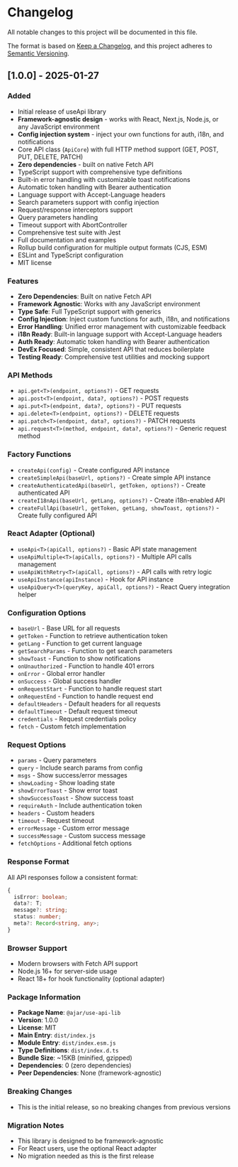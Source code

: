 # Changelog

All notable changes to this project will be documented in this file.

The format is based on [Keep a Changelog](https://keepachangelog.com/en/1.0.0/),
and this project adheres to [Semantic Versioning](https://semver.org/spec/v2.0.0.html).

## [1.0.0] - 2025-01-27

### Added
- Initial release of useApi library
- **Framework-agnostic design** - works with React, Next.js, Node.js, or any JavaScript environment
- **Config injection system** - inject your own functions for auth, i18n, and notifications
- Core API class (`ApiCore`) with full HTTP method support (GET, POST, PUT, DELETE, PATCH)
- **Zero dependencies** - built on native Fetch API
- TypeScript support with comprehensive type definitions
- Built-in error handling with customizable toast notifications
- Automatic token handling with Bearer authentication
- Language support with Accept-Language headers
- Search parameters support with config injection
- Request/response interceptors support
- Query parameters handling
- Timeout support with AbortController
- Comprehensive test suite with Jest
- Full documentation and examples
- Rollup build configuration for multiple output formats (CJS, ESM)
- ESLint and TypeScript configuration
- MIT license

### Features
- **Zero Dependencies**: Built on native Fetch API
- **Framework Agnostic**: Works with any JavaScript environment
- **Type Safe**: Full TypeScript support with generics
- **Config Injection**: Inject custom functions for auth, i18n, and notifications
- **Error Handling**: Unified error management with customizable feedback
- **i18n Ready**: Built-in language support with Accept-Language headers
- **Auth Ready**: Automatic token handling with Bearer authentication
- **DevEx Focused**: Simple, consistent API that reduces boilerplate
- **Testing Ready**: Comprehensive test utilities and mocking support

### API Methods
- `api.get<T>(endpoint, options?)` - GET requests
- `api.post<T>(endpoint, data?, options?)` - POST requests
- `api.put<T>(endpoint, data?, options?)` - PUT requests
- `api.delete<T>(endpoint, options?)` - DELETE requests
- `api.patch<T>(endpoint, data?, options?)` - PATCH requests
- `api.request<T>(method, endpoint, data?, options?)` - Generic request method

### Factory Functions
- `createApi(config)` - Create configured API instance
- `createSimpleApi(baseUrl, options?)` - Create simple API instance
- `createAuthenticatedApi(baseUrl, getToken, options?)` - Create authenticated API
- `createI18nApi(baseUrl, getLang, options?)` - Create i18n-enabled API
- `createFullApi(baseUrl, getToken, getLang, showToast, options?)` - Create fully configured API

### React Adapter (Optional)
- `useApi<T>(apiCall, options?)` - Basic API state management
- `useApiMultiple<T>(apiCalls, options?)` - Multiple API calls management
- `useApiWithRetry<T>(apiCall, options?)` - API calls with retry logic
- `useApiInstance(apiInstance)` - Hook for API instance
- `useApiQuery<T>(queryKey, apiCall, options?)` - React Query integration helper

### Configuration Options
- `baseUrl` - Base URL for all requests
- `getToken` - Function to retrieve authentication token
- `getLang` - Function to get current language
- `getSearchParams` - Function to get search parameters
- `showToast` - Function to show notifications
- `onUnauthorized` - Function to handle 401 errors
- `onError` - Global error handler
- `onSuccess` - Global success handler
- `onRequestStart` - Function to handle request start
- `onRequestEnd` - Function to handle request end
- `defaultHeaders` - Default headers for all requests
- `defaultTimeout` - Default request timeout
- `credentials` - Request credentials policy
- `fetch` - Custom fetch implementation

### Request Options
- `params` - Query parameters
- `query` - Include search params from config
- `msgs` - Show success/error messages
- `showLoading` - Show loading state
- `showErrorToast` - Show error toast
- `showSuccessToast` - Show success toast
- `requireAuth` - Include authentication token
- `headers` - Custom headers
- `timeout` - Request timeout
- `errorMessage` - Custom error message
- `successMessage` - Custom success message
- `fetchOptions` - Additional fetch options

### Response Format
All API responses follow a consistent format:
```typescript
{
  isError: boolean;
  data?: T;
  message?: string;
  status: number;
  meta?: Record<string, any>;
}
```

### Browser Support
- Modern browsers with Fetch API support
- Node.js 16+ for server-side usage
- React 18+ for hook functionality (optional adapter)

### Package Information
- **Package Name**: `@ajar/use-api-lib`
- **Version**: 1.0.0
- **License**: MIT
- **Main Entry**: `dist/index.js`
- **Module Entry**: `dist/index.esm.js`
- **Type Definitions**: `dist/index.d.ts`
- **Bundle Size**: ~15KB (minified, gzipped)
- **Dependencies**: 0 (zero dependencies)
- **Peer Dependencies**: None (framework-agnostic)

### Breaking Changes
- This is the initial release, so no breaking changes from previous versions

### Migration Notes
- This library is designed to be framework-agnostic
- For React users, use the optional React adapter
- No migration needed as this is the first release
